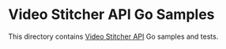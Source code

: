 # Video Stitcher API Go Samples

This directory contains
[Video Stitcher API](https://cloud.google.com/video-stitcher/) Go samples and
tests.
